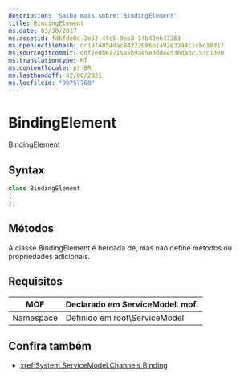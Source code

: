 ```yaml
---
description: 'Saiba mais sobre: BindingElement'
title: BindingElement
ms.date: 03/30/2017
ms.assetid: fdbfde0c-2e52-4fc5-9eb8-14b42e647263
ms.openlocfilehash: dc18f4854dac84222086b1a9283244c1cbc18d17
ms.sourcegitcommit: ddf7edb67715a5b9a45e3dd44536dabc153c1de0
ms.translationtype: MT
ms.contentlocale: pt-BR
ms.lasthandoff: 02/06/2021
ms.locfileid: "99757768"
---
```

# <a name="bindingelement"></a>BindingElement

BindingElement  
  
## <a name="syntax"></a>Syntax  
  
```csharp  
class BindingElement  
{  
};  
```  
  
## <a name="methods"></a>Métodos  

 A classe BindingElement é herdada de, mas não define métodos ou propriedades adicionais.  
  
## <a name="requirements"></a>Requisitos  
  
|MOF|Declarado em ServiceModel. mof.|  
|---------|-----------------------------------|  
|Namespace|Definido em root\ServiceModel|  
  
## <a name="see-also"></a>Confira também

- <xref:System.ServiceModel.Channels.Binding>
